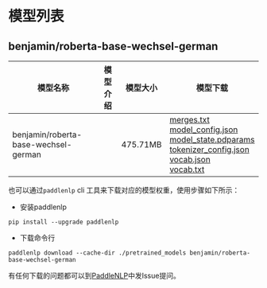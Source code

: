 #  模型列表

## benjamin/roberta-base-wechsel-german

| 模型名称 | 模型介绍 | 模型大小  | 模型下载 |
| --- | --- | --- | --- |
|benjamin/roberta-base-wechsel-german|  | 475.71MB | [merges.txt](https://bj.bcebos.com/paddlenlp/models/community/benjamin/roberta-base-wechsel-german/merges.txt)<br>[model_config.json](https://bj.bcebos.com/paddlenlp/models/community/benjamin/roberta-base-wechsel-german/model_config.json)<br>[model_state.pdparams](https://bj.bcebos.com/paddlenlp/models/community/benjamin/roberta-base-wechsel-german/model_state.pdparams)<br>[tokenizer_config.json](https://bj.bcebos.com/paddlenlp/models/community/benjamin/roberta-base-wechsel-german/tokenizer_config.json)<br>[vocab.json](https://bj.bcebos.com/paddlenlp/models/community/benjamin/roberta-base-wechsel-german/vocab.json)<br>[vocab.txt](https://bj.bcebos.com/paddlenlp/models/community/benjamin/roberta-base-wechsel-german/vocab.txt) |

也可以通过`paddlenlp` cli 工具来下载对应的模型权重，使用步骤如下所示：

* 安装paddlenlp

```shell
pip install --upgrade paddlenlp
```

* 下载命令行

```shell
paddlenlp download --cache-dir ./pretrained_models benjamin/roberta-base-wechsel-german
```

有任何下载的问题都可以到[PaddleNLP](https://github.com/PaddlePaddle/PaddleNLP)中发Issue提问。